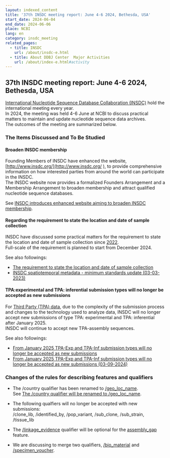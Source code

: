 ```yaml
---
layout: indexed_content
title: '37th INSDC meeting report: June 4-6 2024, Bethesda, USA'
start_date: 2024-06-04
end_date: 2024-06-06
place: NCBI
lang: en
category: insdc_meeting
related_pages:
  - title: INSDC
    url: /about/insdc-e.html
  - title: About DDBJ Center  Major Activities
    url: /about/index-e.html#activity
---
```


## 37th INSDC meeting report: June 4-6 2024, Bethesda, USA

[International Nucleotide Sequence Database Collaboration (INSDC)](/about/insdc-e.html ) hold the international meeting every year.    
In 2024, the meeting was held  4-6 June at NCBI to discuss practical matters to maintain and update nucleotide sequence data archives.    
The outcomes of the meeting are summarized below.    

### The Items Discussed and To Be Studied

#### Broaden INSDC membership

Founding Members of INSDC have enhanced the website, [http://www.insdc.org/](http://www.insdc.org/ ), 
to provide comprehensive information on how interested parties from around the world can participate in the INSDC.    
The INSDC website now provides a formalized Founders Arrangement and a Membership Arrangement to broaden membership 
and attract qualified nucleotide sequence databases.     

See [INSDC introduces enhanced website aiming to broaden INSDC membership](/news/en/2024-05-21-e.html ).

#### Regarding the requirement to state the location and date of sample collection

INSDC have discussed some practical matters for the requirement to state the location and date of sample collection since [2022](/activities/insdc_meeting/2022-e.html ).    
Full-scale of the requirement is planned to start from December 2024.

See also followings:     
- [The requirement to state the location and date of sample collection](/news/en/2024-02-01-e.html )
- [INSDC spatiotemporal metadata - minimum standards update (03-03-2023)](https://www.insdc.org/news/insdc-spatiotemporal-metadata-minimum-standards-update-03-03-2023/ )


#### TPA:experimental and TPA: inferential submission types will no longer be accepted as new submissions

For  [Third Party (TPA) data](/ddbj/tpa-e.html ), due to the complexity of the submission process and changes to the technology used to analyze data, 
INSDC will no longer accept new submissions of type TPA: experimental and TPA: inferential after January 2025.    
INSDC will continue to accept new TPA-assembly sequences.     

See also followings:     
- [From January 2025 TPA-Exp and TPA-Inf submission types will no longer be accepted as new submissions](/news/en/2024-09-05-e.html )
- [From January 2025 TPA-Exp and TPA-Inf submission types will no longer be accepted as new submissions (03-09-2024)](https://www.insdc.org/news/from-january-2025-tpa-exp-and-tpa-inf-submission-types-will-no-longer-be-accepted-as-new-submissions-03-09-2024/ )


### Changes of the rules for describing features and qualifiers  <a name="2024-ft"></a>

- The /country qualifier has been renamed to [/geo_loc_name](/ddbj/qualifiers-e.html#geo_loc_name ).    
      See [The /country qualifier will be renamed to /geo_loc_name](/news/en/2024-05-09-e.html ).

- The following qualfiers will no longer be accepted with new submissions:      
      /clone_lib, /identified_by, /pop_variant, /sub_clone, /sub_strain, /tissue_lib

- The [/linkage_evidence](/ddbj/qualifiers-e.html#linkage_evidence ) qualifier will be optional for the [assembly_gap](/ddbj/features-e.html#assembly_gap ) feature.  


- We are discussing to merge two qualifiers, [/bio_material](/ddbj/qualifiers-e.html#bio_material ) 
and  [/specimen_voucher](/ddbj/qualifiers-e.html#specimen_voucher ). 

